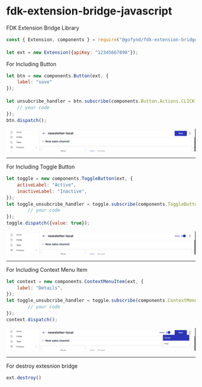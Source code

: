 # fdk-extension-bridge-javascript
FDK Extension Bridge Library

```javascript
const { Extension, components } = require("@gofynd/fdk-extension-bridge-javascript");

let ext = new Extension({apiKey: "12345667890"});

```

For Including Button
```javascript
let btn = new components.Button(ext, {
    label: "save"
});

let unsubcribe_handler = btn.subscribe(components.Button.Actions.CLICK, (event) => {
    // your code
});
btn.dispatch();
```
<img src="https://github.com/gofynd/fdk-extension-bridge-javascript/blob/readme/demo/button.png" alt="Button"><hr>

For Including Toggle Button

```javascript
let toggle = new components.ToggleButton(ext, {
    activeLabel: "Active",
    inactiveLabel: "Inactive",
});
let toggle_unsubcribe_handler = toggle.subscribe(components.ToggleButton.Actions.CHANGE, (event) => {
        // your code
});
toggle.dispatch({value: true});
```
<img src="https://github.com/gofynd/fdk-extension-bridge-javascript/blob/readme/demo/toggle_button.png" alt="Toggle Button"><hr>

For Including Context Menu Item

```javascript
let context = new components.ContextMenuItem(ext, {
    label: "Details",
});
let toggle_unsubcribe_handler = toggle.subscribe(components.ContextMenuItem.Actions.CLICK, (event) => {
        // your code
});
context.dispatch();
```
<img src="https://github.com/gofynd/fdk-extension-bridge-javascript/blob/readme/demo/context_item.png" alt="Context Item"><hr>

For destroy extesnion bridge

```javascript
ext.destroy()
```
